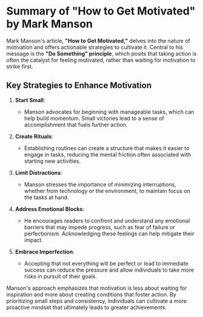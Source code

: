 # Summary of "How to Get Motivated" by Mark Manson

Mark Manson's article, **"How to Get Motivated,"** delves into the nature of motivation and offers actionable strategies to cultivate it. Central to his message is the **"Do Something" principle**, which posits that taking action is often the catalyst for feeling motivated, rather than waiting for motivation to strike first.

## Key Strategies to Enhance Motivation

1. **Start Small**: 
   - Manson advocates for beginning with manageable tasks, which can help build momentum. Small victories lead to a sense of accomplishment that fuels further action.

2. **Create Rituals**: 
   - Establishing routines can create a structure that makes it easier to engage in tasks, reducing the mental friction often associated with starting new activities.

3. **Limit Distractions**: 
   - Manson stresses the importance of minimizing interruptions, whether from technology or the environment, to maintain focus on the tasks at hand.

4. **Address Emotional Blocks**: 
   - He encourages readers to confront and understand any emotional barriers that may impede progress, such as fear of failure or perfectionism. Acknowledging these feelings can help mitigate their impact.

5. **Embrace Imperfection**: 
   - Accepting that not everything will be perfect or lead to immediate success can reduce the pressure and allow individuals to take more risks in pursuit of their goals.

Manson's approach emphasizes that motivation is less about waiting for inspiration and more about creating conditions that foster action. By prioritizing small steps and consistency, individuals can cultivate a more proactive mindset that ultimately leads to greater achievements.
